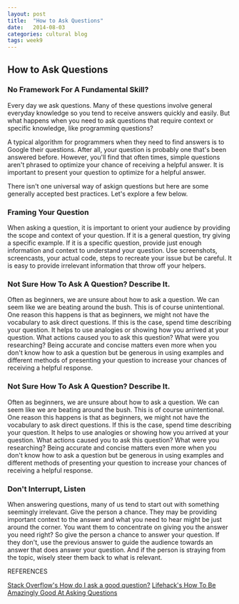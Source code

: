 ```yaml
---
layout: post
title:  "How to Ask Questions"
date:   2014-08-03
categories: cultural blog
tags: week9
---
```


<section>
	<h2>How to Ask Questions</h2>
	<article>
		<h3>No Framework For A Fundamental Skill?</h3>
		<p>
			Every day we ask questions. Many of these questions involve general everyday knowledge so you tend to receive answers quickly and easily. But what happens when you need to ask questions that require context or specific knowledge, like programming questions?
		</p>
			A typical algorithm for programmers when they need to find answers is to Google their questions. After all, your question is probably one that's been answered before. However, you'll find that often times, simple questions aren't phrased to optimize your chance of receiving a helpful answer. It is important to present your question to optimize for a helpful answer.
		</p>
		<p>
			There isn't one universal way of askign questions but here are some generally accepted best practices. Let's explore a few below.
		</p>
	</article>
	<article>
		<h3>Framing Your Question</h3>
		<p>
			When asking a question, it is important to orient your audience by providing the scope and context of your question. If it is a general question, try giving a specific example. If it is a specific question, provide just enough information and context to understand your question. Use screenshots, screencasts, your actual code, steps to recreate your issue but be careful. It is easy to provide irrelevant information that throw off your helpers.
		</p>
	</article>
	<article>
		<h3>Not Sure How To Ask A Question? Describe It.</h3>
		<p>
			Often as beginners, we are unsure about how to ask a question. We can seem like we are beating around the bush. This is of course unintentional. One reason this happens is that as beginners, we might not have the vocabulary to ask direct questions. If this is the case, spend time describing your question. It helps to use analogies or showing how you arrived at your question. What actions caused you to ask this question? What were you researching? Being accurate and concise matters even more when you don't know how to ask a question but be generous in using examples and different methods of presenting your question to increase your chances of receiving a helpful response.
		</p>
	</article>
	<article>
	<h3>Not Sure How To Ask A Question? Describe It.</h3>
	<p>
		Often as beginners, we are unsure about how to ask a question. We can seem like we are beating around the bush. This is of course unintentional. One reason this happens is that as beginners, we might not have the vocabulary to ask direct questions. If this is the case, spend time describing your question. It helps to use analogies or showing how you arrived at your question. What actions caused you to ask this question? What were you researching? Being accurate and concise matters even more when you don't know how to ask a question but be generous in using examples and different methods of presenting your question to increase your chances of receiving a helpful response.
	</p>
	</article>
	<article>
	<h3>Don't Interrupt, Listen</h3>
	<p>
		When answering questions, many of us tend to start out with something seemingly irrelevant. Give the person a chance. They may be providing important context to the answer and what you need to hear might be just around the corner. You want them to concentrate on giving you the answer you need right? So give the person a chance to answer your question. If they don't, use the previous answer to guide the audience towards an answer that does answer your question. And if the person is straying from the topic, wisely steer them back to what is relevant.
	</p>
	</article>
</section>

REFERENCES

[Stack Overflow's How do I ask a good question?](http://stackoverflow.com/help/how-to-ask)
[Lifehack's How To Be Amazingly Good At Asking Questions](http://www.lifehack.org/articles/communication/how-amazingly-good-asking-questions.html)
